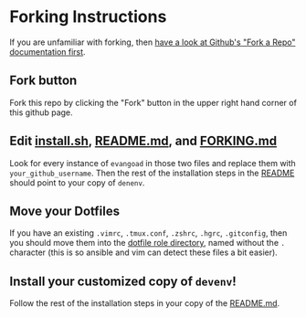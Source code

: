 # Forking Instructions

If you are unfamiliar with forking, then [have a look at Github's "Fork a Repo" documentation first](https://help.github.com/articles/fork-a-repo/).

## Fork button

Fork this repo by clicking the "Fork" button in the upper right hand corner of
this github page.

## Edit [install.sh](install.sh), [README.md](README.md), and [FORKING.md](FORKING.md)

Look for every instance of `evangoad` in those two files and replace them with
`your_github_username`.  Then the rest of the installation steps in the
[README](README.md) should point to your copy of `denenv`.

## Move your Dotfiles

If you have an existing `.vimrc`, `.tmux.conf`, `.zshrc`, `.hgrc`, `.gitconfig`,
then you should move them into the [dotfile role
directory](playbooks/roles/dotfiles/files), named without the `.` character
(this is so ansible and vim can detect these files a bit easier).

## Install your customized copy of `devenv`!

Follow the rest of the installation steps in your copy of the
[README.md](README.md).

